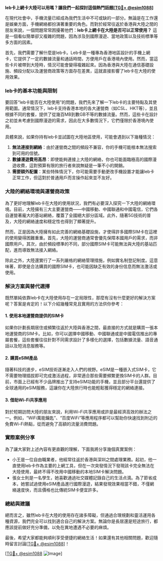 **leb卡上網卡大陸可以用嗎？讓我們一起探討這個熱門話題[[TG💪+ @esim1088](https://t.me/s/esim1088)]**

在現代社會中，手機流量已經成為我們生活中不可或缺的一部分。無論是在工作還是娛樂方面，手機網絡都扮演著重要的角色。而對於經常往返於香港與大陸之間的朋友來說，一個問題常常困擾著他們：**leb卡上網卡在大陸是否可以正常使用？** 這是一個看似簡單卻又複雜的問題，因為涉及到國際漫遊、當地政策以及技術標準等多方面的因素。

首先，我們需要了解什麼是leb卡。Leb卡是一種專為香港地區設計的手機上網卡，它提供了一定的數據流量和通話時間，方便用戶在香港境內使用。然而，當這些卡片被帶到大陸時，情況可能會變得複雜起來。因為香港與大陸在通信基礎設施、頻段分配以及運營商政策等方面存在差異，這就直接影響了leb卡在大陸的使用效果。

### leb卡的基本功能與限制

要回答“leb卡能否在大陸使用”的問題，我們先來了解一下leb卡的主要特點及其使用範圍。通常情況下，leb卡支持香港本地的各大運營商（如CSL、HKT等），並且根據不同的套餐，提供了從幾百MB到數GB不等的數據流量。然而，這些卡在設計之初並未考慮到國際漫遊的需求，因此在大多數情況下，它們僅限於香港境內使用。

具體來說，如果你持有leb卡並試圖在大陸地區使用，可能會遇到以下幾種情況：
1. **無法連接到網絡**：由於運營商之間的頻段不兼容，你的手機可能根本無法搜索到可用的信號。
2. **數據漫遊費用高昂**：即使能夠連接上大陸的網絡，你也可能面臨極高的國際漫遊收費，這對預算有限的旅行者來說無疑是一筆不小的開銷。
3. **需要額外配置**：某些特殊情況下，你可能需要手動更改手機設置才能讓leb卡正常工作，但這對於普通用戶而言操作起來並不友好。

### 大陸的網絡環境與運營商政策

為了更好地理解leb卡在大陸的使用狀況，我們有必要深入探究一下大陸的網絡環境。目前，大陸擁有三大主要運營商——中國移動、中國聯通和中國電信，它們各自運營著龐大的基站網絡，覆蓋了全國絕大部分區域。此外，隨著5G技術的普及，大陸的網絡速度和穩定性也得到了顯著提升。

然而，正是因為大陸擁有如此完善的網絡基礎設施，才使得許多國際SIM卡在這裡的使用變得困難重重。首先，大陸的運營商通常會優先保障本國用戶的需求，而非國際用戶。其次，由於頻段標準的不同，部分國際SIM卡可能無法與大陸的基站匹配，進而導致無法接入網絡。

除此之外，大陸還實行了一系列嚴格的網絡管理措施，例如實名制登記制度。這意味著，即使是合法購買的國際SIM卡，也可能因缺乏有效的身份信息而無法激活或使用。

### 解決方案與替代選擇

既然單純依靠leb卡在大陸使用存在一定局限性，那麼有沒有什麼更好的解決方案呢？答案是肯定的！以下介紹幾種常見且實用的方法供你參考：

#### 1. 使用本地運營商提供的SIM卡
如果你計劃長期居住或頻繁往返於大陸與香港之間，最直接的方式就是購買一張本地運營商的SIM卡。比如，你可以選擇中國移動、中國聯通或是中國電信推出的專屬套餐，這些套餐往往針對不同需求設計了多樣化的選擇，包括數據流量、語音通話以及短消息服務等。

#### 2. 購買eSIM產品
隨著科技的進步，eSIM技術逐漸走入人們的視野。eSIM是一種嵌入式SIM卡，它不需要物理插拔即可完成激活過程，非常適合那些需要頻繁更換SIM卡的人群。目前，市面上已經有不少品牌推出了支持eSIM功能的手機，並且部分平台還提供了全球通用的eSIM服務，這讓你在大陸旅行時也能輕鬆獲得穩定的網絡連接。

#### 3. 借助Wi-Fi共享應用
對於短期訪問大陸的朋友來說，利用Wi-Fi共享應用或許是最經濟高效的辦法之一。例如，“WiFi萬能鑰匙”、“百度WiFi”等應用程序都可以幫助你快速找到附近的免費Wi-Fi熱點，從而避免了高額的流量消費問題。

### 實際案例分享

為了讓大家對上述內容有更直觀的理解，下面我將分享幾個真實案例：
- 小王是一位自由職業者，他經常往返於香港與深圳之間處理業務。起初，他一直使用leb卡作為主要的上網工具，但在一次突發情況下發現該卡完全無法在大陸使用，最終不得不改用中國移動的本地SIM卡解決問題。
- 張女士則是一名學生，她喜歡通過社交媒體記錄自己的生活点滴。為了節省成本，她嘗試過使用eSIM產品進行國際漫遊，結果發現效果相當不錯，不僅網絡速度快，而且價格也比傳統SIM卡便宜許多。

### 總結與建議

總而言之，雖然leb卡在大陸的使用存在諸多障礙，但通過合理規劃和靈活運用各種資源，我們完全可以找到適合自己的解決方案。無論你是長居還是短途旅行，都應該提前做好充分準備，以免在異地遭遇不必要的麻煩。

最後，希望大家都能夠順利享受便捷的網絡生活！如果還有其他相關問題，歡迎隨時留言討論[[TG💪+ @esim1088](https://t.me/s/esim1088)]！

[[TG💪+ @esim1088](https://t.me/s/esim1088) ![Image](https://i.postimg.cc/4NQfJmqS/Snipaste-2025-05-13-00-14-12.png)]